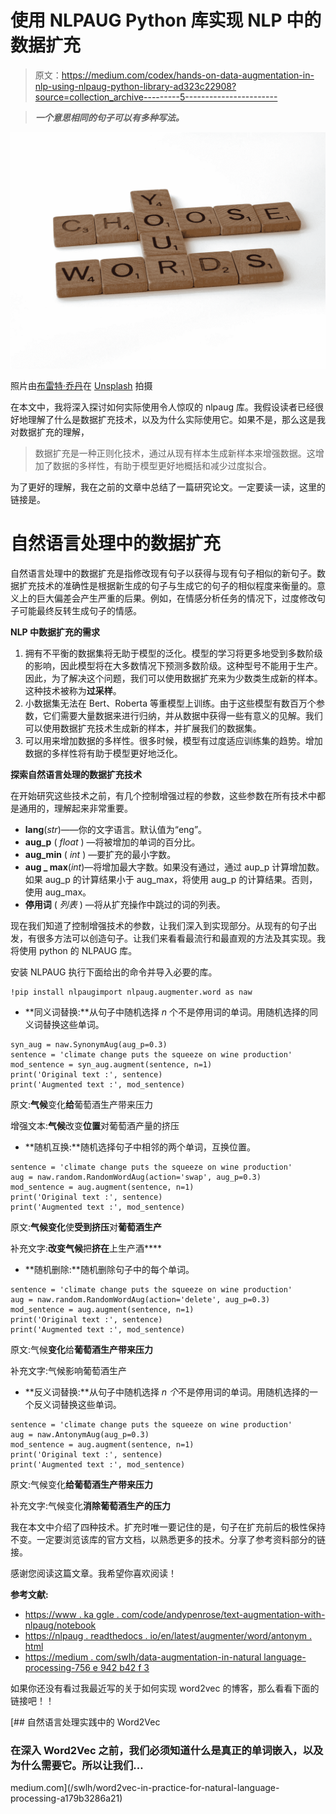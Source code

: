 # 使用 NLPAUG Python 库实现 NLP 中的数据扩充

> 原文：<https://medium.com/codex/hands-on-data-augmentation-in-nlp-using-nlpaug-python-library-ad323c22908?source=collection_archive---------5----------------------->

> ***一个意思相同的句子可以有多种写法。***

![](img/72ab52088c0d4286d67055caca2da9bc.png)

照片由[布雷特·乔丹](https://unsplash.com/@brett_jordan?utm_source=medium&utm_medium=referral)在 [Unsplash](https://unsplash.com?utm_source=medium&utm_medium=referral) 拍摄

在本文中，我将深入探讨如何实际使用令人惊叹的 nlpaug 库。我假设读者已经很好地理解了什么是数据扩充技术，以及为什么实际使用它。如果不是，那么这是我对数据扩充的理解，

> 数据扩充是一种正则化技术，通过从现有样本生成新样本来增强数据。这增加了数据的多样性，有助于模型更好地概括和减少过度拟合。

为了更好的理解，我在之前的文章中总结了一篇研究论文。一定要读一读，这里的链接是。

# 自然语言处理中的数据扩充

自然语言处理中的数据扩充是指修改现有句子以获得与现有句子相似的新句子。数据扩充技术的准确性是根据新生成的句子与生成它的句子的相似程度来衡量的。意义上的巨大偏差会产生严重的后果。例如，在情感分析任务的情况下，过度修改句子可能最终反转生成句子的情感。

**NLP 中数据扩充的需求**

1.  拥有不平衡的数据集将无助于模型的泛化。模型的学习将更多地受到多数阶级的影响，因此模型将在大多数情况下预测多数阶级。这种型号不能用于生产。因此，为了解决这个问题，我们可以使用数据扩充来为少数类生成新的样本。这种技术被称为**过采样**。
2.  小数据集无法在 Bert、Roberta 等重模型上训练。由于这些模型有数百万个参数，它们需要大量数据来进行归纳，并从数据中获得一些有意义的见解。我们可以使用数据扩充技术生成新的样本，并扩展我们的数据集。
3.  可以用来增加数据的多样性。很多时候，模型有过度适应训练集的趋势。增加数据的多样性将有助于模型更好地泛化。

**探索自然语言处理的数据扩充技术**

在开始研究这些技术之前，有几个控制增强过程的参数，这些参数在所有技术中都是通用的，理解起来非常重要。

*   **lang**(*str*)——你的文字语言。默认值为“eng”。
*   **aug_p** ( *float* ) —将被增加的单词的百分比。
*   **aug_min** ( *int* ) —要扩充的最小字数。
*   **aug _ max**(*int*)—将增加最大字数。如果没有通过，通过 aup_p 计算增加数。如果 aug_p 的计算结果小于 aug_max，将使用 aug_p 的计算结果。否则，使用 aug_max。
*   **停用词** ( *列表* ) —将从扩充操作中跳过的词的列表。

现在我们知道了控制增强技术的参数，让我们深入到实现部分。从现有的句子出发，有很多方法可以创造句子。让我们来看看最流行和最直观的方法及其实现。我将使用 python 的 NLPAUG 库。

安装 NLPAUG 执行下面给出的命令并导入必要的库。

```
!pip install nlpaugimport nlpaug.augmenter.word as naw
```

*   **同义词替换:**从句子中随机选择 *n* 个不是停用词的单词。用随机选择的同义词替换这些单词。

```
syn_aug = naw.SynonymAug(aug_p=0.3)
sentence = 'climate change puts the squeeze on wine production'
mod_sentence = syn_aug.augment(sentence, n=1)
print('Original text :', sentence)
print('Augmented text :', mod_sentence)
```

原文:**气候**变化**给**葡萄酒生产带来压力

增强文本:**气候**改变**位置**对葡萄酒产量的挤压

*   **随机互换:**随机选择句子中相邻的两个单词，互换位置。

```
sentence = 'climate change puts the squeeze on wine production'
aug = naw.random.RandomWordAug(action='swap', aug_p=0.3)
mod_sentence = aug.augment(sentence, n=1)
print('Original text :', sentence)
print('Augmented text :', mod_sentence)
```

原文:**气候变化**使**受到挤压**对**葡萄酒生产**

补充文字:**改变气候**把**挤在**上生产酒****

*   **随机删除:**随机删除句子中的每个单词。

```
sentence = 'climate change puts the squeeze on wine production'
aug = naw.random.RandomWordAug(action='delete', aug_p=0.3)
mod_sentence = aug.augment(sentence, n=1)
print('Original text :', sentence)
print('Augmented text :', mod_sentence)
```

原文:气候**变化**给**葡萄酒生产带来压力**

补充文字:气候影响葡萄酒生产

*   **反义词替换:**从句子中随机选择 *n 个*不是停用词的单词。用随机选择的一个反义词替换这些单词。

```
sentence = 'climate change puts the squeeze on wine production'
aug = naw.AntonymAug(aug_p=0.3)
mod_sentence = aug.augment(sentence, n=1)
print('Original text :', sentence)
print('Augmented text :', mod_sentence)
```

原文:气候变化**给葡萄酒生产带来压力**

补充文字:气候变化**消除葡萄酒生产的压力**

我在本文中介绍了四种技术。扩充时唯一要记住的是，句子在扩充前后的极性保持不变。一定要浏览该库的官方文档，以熟悉更多的技术。分享了参考资料部分的链接。

感谢您阅读这篇文章。我希望你喜欢阅读！

**参考文献:**

*   [https://www . ka ggle . com/code/andypenrose/text-augmentation-with-nlpaug/notebook](https://www.kaggle.com/code/andypenrose/text-augmentation-with-nlpaug/notebook)
*   [https://nlpaug . readthedocs . io/en/latest/augmenter/word/antonym . html](https://nlpaug.readthedocs.io/en/latest/augmenter/word/antonym.html)
*   [https://medium . com/swlh/data-augmentation-in-natural language-processing-756 e 942 b42 f 3](/swlh/data-augmentation-in-natural-language-processing-756e942b42f3)

如果你还没有看过我最近写的关于如何实现 word2vec 的博客，那么看看下面的链接吧！！

[](/swlh/word2vec-in-practice-for-natural-language-processing-a179b3286a21) [## 自然语言处理实践中的 Word2Vec

### 在深入 Word2Vec 之前，我们必须知道什么是真正的单词嵌入，以及为什么需要它。所以让我们…

medium.com](/swlh/word2vec-in-practice-for-natural-language-processing-a179b3286a21)